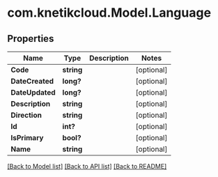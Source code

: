 # com.knetikcloud.Model.Language
## Properties

Name | Type | Description | Notes
------------ | ------------- | ------------- | -------------
**Code** | **string** |  | [optional] 
**DateCreated** | **long?** |  | [optional] 
**DateUpdated** | **long?** |  | [optional] 
**Description** | **string** |  | [optional] 
**Direction** | **string** |  | [optional] 
**Id** | **int?** |  | [optional] 
**IsPrimary** | **bool?** |  | [optional] 
**Name** | **string** |  | [optional] 

[[Back to Model list]](../README.md#documentation-for-models) [[Back to API list]](../README.md#documentation-for-api-endpoints) [[Back to README]](../README.md)


